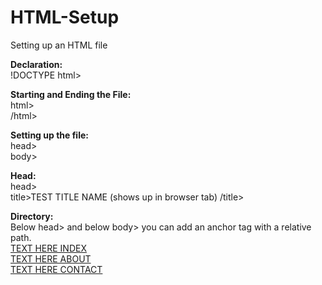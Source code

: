 # HTML-Setup
Setting up an HTML file
<p>
  <strong>Declaration:</strong><br>
  !DOCTYPE html>
<p>
  <strong>Starting and Ending the File:</strong><br>
  html><br>
  /html>
<p>
  <strong>Setting up the file:</strong><br>
  head><br>
    body>
<p>
  <strong>Head:</strong><br>
  head><br>
    title>TEST TITLE NAME (shows up in browser tab) /title>
<p>
  <strong>Directory:</strong><br>
  Below head> and below body> you can add an anchor tag with a relative path.<br>
  <a href="./index.html">TEXT HERE INDEX</a><br>
  <a href="./about.html">TEXT HERE ABOUT</a><br>
  <a href="./contact.html">TEXT HERE CONTACT</a><br>
